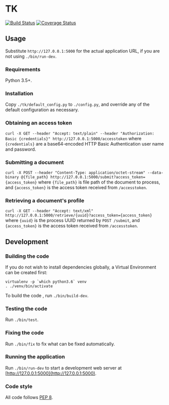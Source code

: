 # TK

[![Build Status](https://travis-ci.org/bartfeenstra/tk.svg?branch=master)](https://travis-ci.org/bartfeenstra/tk) [![Coverage Status](https://coveralls.io/repos/github/bartfeenstra/tk/badge.svg?branch=master)](https://coveralls.io/github/bartfeenstra/tk?branch=master)

## Usage
Substitute `http://127.0.0.1:5000` for the actual application URL, if
you are not using `./bin/run-dev`.

### Requirements
Python 3.5+.

### Installation
Copy `./tk/default_config.py` to `./config.py`, and override any of the
default configuration as necessary.

### Obtaining an access token
`curl -X GET --header "Accept: text/plain" --header "Authorization: Basic {credentials}" http://127.0.0.1:5000/accesstoken`
where `{credentials}` are a base64-encoded HTTP Basic Authentication
user name and password.

### Submitting a document
`curl -X POST --header "Content-Type: application/octet-stream" --data-binary @{file_path} http://127.0.0.1:5000/submit?access_token={access_token}`
where `{file_path}` is file path of the document to process, and
`{access_token}` is the access token received from `/accesstoken`.

### Retrieving a document's profile
`curl -X GET --header "Accept: text/xml" http://127.0.0.1:5000/retrieve/{uuid}?access_token={access_token}`
where `{uuid}` is the process UUID returned by `POST /submit`, and
`{access_token}` is the access token received from `/accesstoken`.

## Development

### Building the code
If you do not wish to install dependencies globally, a Virtual
Environment can be created first:
```
virtualenv -p `which python3.6` venv
. ./venv/bin/activate
```
To build the code , run `./bin/build-dev`.

### Testing the code
Run `./bin/test`.

### Fixing the code
Run `./bin/fix` to fix what can be fixed automatically.

### Running the application
Run `./bin/run-dev` to start a development web server at
[http://127.0.0.1:5000](http://127.0.0.1:5000).

### Code style
All code follows [PEP 8](https://www.python.org/dev/peps/pep-0008/).
